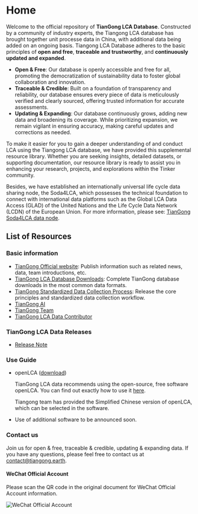# Home


 Welcome to the official repository of **TianGong LCA Database**. Constructed by a community of industry experts, the Tiangong LCA database has brought together unit processe data in China, with additional data being added on an ongoing basis. Tiangong LCA Database adheres to the basic principles of **open and free**, **traceable and trustworthy**, and **continuously updated and expanded**.

- **Open & Free**: Our database is openly accessible and free for all, promoting the democratization of sustainability data to foster global collaboration and innovation.
- **Traceable & Credible**: Built on a foundation of transparency and reliability, our database ensures every piece of data is meticulously verified and clearly sourced, offering trusted information for accurate assessments.
- **Updating & Expanding**: Our database continuously grows, adding new data and broadening its coverage. While prioritizing expansion, we remain vigilant in ensuring accuracy, making careful updates and corrections as needed.

To make it easier for you to gain a deeper understanding of and conduct LCA using the Tiangong LCA database, we have provided this supplemental resource library. Whether you are seeking insights, detailed datasets, or supporting documentation, our resource library is ready to assist you in enhancing your research, projects, and explorations within the Tinker community.

Besides, we have established an internationally universal life cycle data sharing node, the Soda4LCA, which possesses the technical foundation to connect with international data platforms such as the Global LCA Data Access (GLAD) of the United Nations and the Life Cycle Data Network (LCDN) of the European Union. For more information, please see: [TianGong Soda4LCA data node](https://lcadata.tiangong.world).

## List of Resources
### Basic information
- [TianGong Official website](https://www.tiangong.earth/): Publish information such as related news, data, team introductions, etc.
- [TianGong LCA Database Downloads](https://www.tiangong.earth/downloads): Complete TianGong database downloads in the most common data formats.
- [TianGong Standardized Data Collection Process](https://www.tiangong.earth/post/tiangong-standardized-data-collection-process-public-literature): Release the core principles and standardized data collection workflow.
- [TianGong AI](https://www.tiangong.earth/ai)
- [TianGong Team](https://www.tiangong.earth/team)
- [TianGong LCA Data Contributor](https://www.tiangong.earth/contributors)

### TianGong LCA Data Releases

- [Release Note](https://github.com/linancn/TianGong-LCA-Data/actions)

### Use Guide

- openLCA ([download](https://www.tiangong.earth/zh/downloads))

   TianGong LCA data recommends using the open-source, free software openLCA. You can find out exactly how to use it [here](https://www.tiangong.earth/post/use-guide-openlca-recommended).
      
   Tiangong team has provided the Simplified Chinese version of openLCA, which can be selected in the software.

   
- Use of additional software to be announced soon.


### Contact us

  Join us for open & free, traceable & credible, updating & expanding data. If you have any questions, please feel free to contact us at contact@tiangong.earth.

#### WeChat Official Account

  Please scan the QR code in the original document for WeChat Official Account information.
  
  ![WeChat Official Account](wechat.jpg)